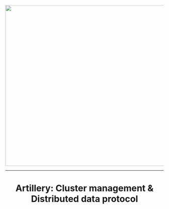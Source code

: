<div align="center">
  <img src="https://raw.githubusercontent.com/bastion-rs/artillery/master/img/artillery_cropped.png" width="512" height="512"><br>
</div>

-----------------

<h1 align="center">Artillery: Cluster management & Distributed data protocol</h1>

